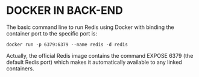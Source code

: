 # DOCKER IN BACK-END

The basic command line to run Redis using Docker
with binding the container port to the specific port is:
```console
docker run -p 6379:6379 --name redis -d redis
```

Actually, the official Redis image contains the command EXPOSE 6379 (the default Redis port) which makes it automatically available to any linked containers. 
